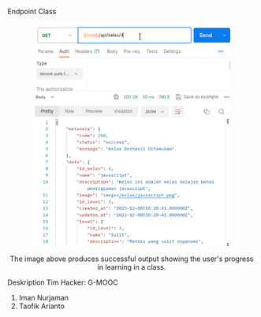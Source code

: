 Endpoint Class

<p align="center"><img src="https://github.com/nurzaman-now/G-MOOC-4D/blob/Backend/screenshoot/success.png" width="400" alt="Endpoint Class GET"></P>

<p align="center">The image above produces successful output showing the user's progress in learning in a class.</p>

Deskription Tim Hacker:
G-MOOC

1. Iman Nurjaman
2. Taofik Arianto
